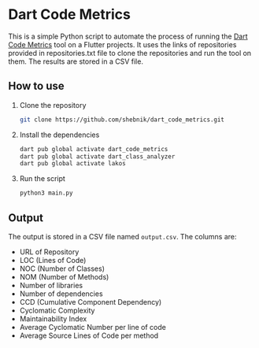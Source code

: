# Dart Code Metrics
This is a simple Python script to automate the process of running the [Dart Code Metrics](https://dcm.dev/) tool on a Flutter projects. It uses the links of repositories provided in repositories.txt file to clone the repositories and run the tool on them. The results are stored in a CSV file.

## How to use
1. Clone the repository
    ```bash
    git clone https://github.com/shebnik/dart_code_metrics.git
    ```
2. Install the dependencies
    ```bash
    dart pub global activate dart_code_metrics
    dart pub global activate dart_class_analyzer
    dart pub global activate lakos
    ```
3. Run the script
    ```bash
    python3 main.py
    ```

## Output
The output is stored in a CSV file named `output.csv`. The columns are:
- URL of Repository
- LOC (Lines of Code)
- NOC (Number of Classes)
- NOM (Number of Methods)
- Number of libraries
- Number of dependencies
- CCD (Cumulative Component Dependency)
- Cyclomatic Complexity
- Maintainability Index
- Average Cyclomatic Number per line of code
- Average Source Lines of Code per method